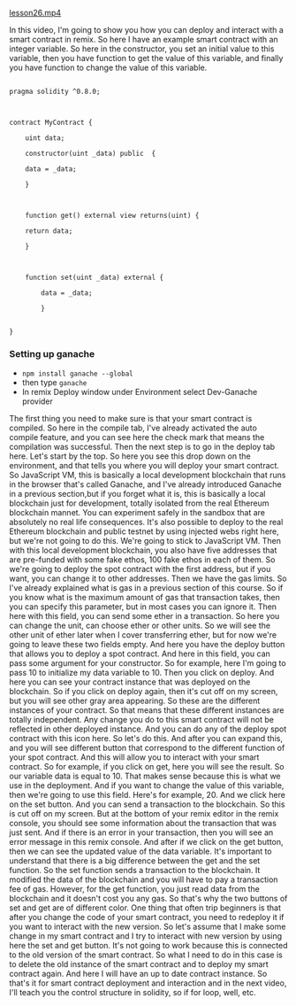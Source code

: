 
[lesson26.mp4](file:///D:%5CDevelopment%5CEat%20The%20Blocks%20-%20BlockChain%20Course%5CEatTheBlocks%20-%206%20Figures%20Blockchain%20Developer%5Clesson26.mp4)

In this video, I'm going to show you how you can deploy and interact with a smart contract in remix. So here I have an example smart contract with an integer variable. So here in the constructor, you set an initial value to this variable, then you have function to get the value of this variable, and finally you have function to change the value of this variable.
```solidity

pragma solidity ^0.8.0;

  

contract MyContract {

    uint data;

    constructor(uint _data) public  {

    data = _data;

    }

  

    function get() external view returns(uint) {

    return data;

    }

  

    function set(uint _data) external {

        data = _data;

        }


}
```

### Setting up ganache

- `npm install ganache --global`
- then type `ganache`
- In remix Deploy window under Environment select Dev-Ganache provider 

The first thing you need to make sure is that your smart contract is compiled. So here in the compile tab, I've already activated the auto compile feature, and you can see here the check mark that means the compilation was successful.
Then the next step is to go in the deploy tab here. Let's start by the top. So here you see this drop down on the environment, and that tells you where you will deploy your smart contract. So JavaScript VM, this is basically a local development blockchain that runs in the browser that's called Ganache, and I've already introduced Ganache in a previous section,but if you forget what it is, this is basically a local blockchain just for development, totally isolated from the real Ethereum blockchain mannet. You can experiment safely in the
sandbox that are absolutely no real life consequences. It's also possible to deploy to the real Ethereum blockchain and public testnet by using injected webs right here, but we're not going to
do this. We're going to stick to JavaScript VM. Then with this local development blockchain, you also have five addresses that are pre-funded with some fake ethos, 100 fake ethos in each of them.
So we're going to deploy the spot contract with the first address, but if you want, you can change
it to other addresses. Then we have the gas limits. So I've already explained what is gas in a
previous section of this course. So if you know what is the maximum amount of gas that transaction
takes, then you can specify this parameter, but in most cases you can ignore it. Then here with
this field, you can send some ether in a transaction. So here you can change the unit, can choose
ether or other units. So we will see the other unit of ether later when I cover transferring ether,
but for now we're going to leave these two fields empty. And here you have the deploy button that
allows you to deploy a spot contract. And here in this field, you can pass some argument for
your constructor. So for example, here I'm going to pass 10 to initialize my data variable to 10.
Then you click on deploy. And here you can see your contract instance that was deployed on
the blockchain. So if you click on deploy again, then it's cut off on my screen, but you will see
other gray area appearing. So these are the different instances of your contract. So that means
that these different instances are totally independent. Any change you do to this smart contract
will not be reflected in other deployed instance. And you can do any of the deploy spot contract
with this icon here. So let's do this. And after you can expand this, and you will see different
button that correspond to the different function of your spot contract. And this will allow you to
interact with your smart contract. So for example, if you click on get, here you will see the result.
So our variable data is equal to 10. That makes sense because this is what we use in the deployment.
And if you want to change the value of this variable, then we're going to use this field. Here's
for example, 20. And we click here on the set button. And you can send a transaction to the
blockchain. So this is cut off on my screen. But at the bottom of your remix editor in the remix
console, you should see some information about the transaction that was just sent. And if there is
an error in your transaction, then you will see an error message in this remix console. And after
if we click on the get button, then we can see the updated value of the data variable. It's important
to understand that there is a big difference between the get and the set function. So the set
function sends a transaction to the blockchain. It modified the data of the blockchain and you
will have to pay a transaction fee of gas. However, for the get function, you just read data from
the blockchain and it doesn't cost you any gas. So that's why the two buttons of set and get are
of different color. One thing that often trip beginners is that after you change the code of your
smart contract, you need to redeploy it if you want to interact with the new version. So let's
assume that I make some change in my smart contract and I try to interact with new version by using
here the set and get button. It's not going to work because this is connected to the old version
of the smart contract. So what I need to do in this case is to delete the old instance of the
smart contract and to deploy my smart contract again. And here I will have an up to date contract
instance. So that's it for smart contract deployment and interaction and in the next video,
I'll teach you the control structure in solidity, so if for loop, well, etc.
